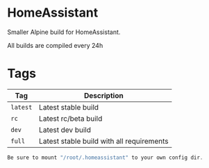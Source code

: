 # HomeAssistant
Smaller Alpine build for HomeAssistant.

All builds are compiled every 24h

# Tags
| **Tag** | **Description** |
| --- | --- |
| `latest` | Latest stable build |
| `rc` | Latest rc/beta build |
| `dev` | Latest dev build |
| `full` | Latest stable build with all requirements |

```javascript
Be sure to mount "/root/.homeassistant" to your own config dir.
```
